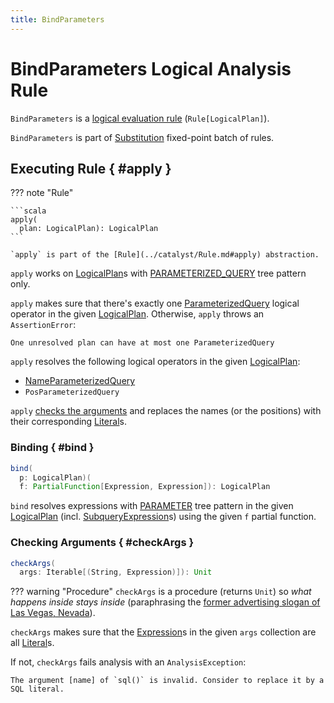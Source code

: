 ```yaml
---
title: BindParameters
---
```


# BindParameters Logical Analysis Rule

`BindParameters` is a [logical evaluation rule](../catalyst/Rule.md) (`Rule[LogicalPlan]`).

`BindParameters` is part of [Substitution](../Analyzer.md#Substitution) fixed-point batch of rules.

## Executing Rule { #apply }

??? note "Rule"

    ```scala
    apply(
      plan: LogicalPlan): LogicalPlan
    ```

    `apply` is part of the [Rule](../catalyst/Rule.md#apply) abstraction.

`apply` works on [LogicalPlan](../logical-operators/LogicalPlan.md)s with [PARAMETERIZED_QUERY](../catalyst/TreePattern.md#PARAMETERIZED_QUERY) tree pattern only.

`apply` makes sure that there's exactly one [ParameterizedQuery](../logical-operators/ParameterizedQuery.md) logical operator in the given [LogicalPlan](../logical-operators/LogicalPlan.md). Otherwise, `apply` throws an `AssertionError`:

```text
One unresolved plan can have at most one ParameterizedQuery
```

`apply` resolves the following logical operators in the given [LogicalPlan](../logical-operators/LogicalPlan.md):

* [NameParameterizedQuery](../logical-operators/NameParameterizedQuery.md)
* `PosParameterizedQuery`

`apply` [checks the arguments](#checkArgs) and replaces the names (or the positions) with their corresponding [Literal](../expressions/Literal.md)s.

### Binding { #bind }

```scala
bind(
  p: LogicalPlan)(
  f: PartialFunction[Expression, Expression]): LogicalPlan
```

`bind` resolves expressions with [PARAMETER](../catalyst/TreePattern.md#PARAMETER) tree pattern in the given [LogicalPlan](../logical-operators/LogicalPlan.md) (incl. [SubqueryExpression](../expressions/SubqueryExpression.md)s) using the given `f` partial function.

### Checking Arguments { #checkArgs }

```scala
checkArgs(
  args: Iterable[(String, Expression)]): Unit
```

??? warning "Procedure"
    `checkArgs` is a procedure (returns `Unit`) so _what happens inside stays inside_ (paraphrasing the [former advertising slogan of Las Vegas, Nevada](https://idioms.thefreedictionary.com/what+happens+in+Vegas+stays+in+Vegas)).

`checkArgs` makes sure that the [Expression](../expressions/Expression.md)s in the given `args` collection are all [Literal](../expressions/Literal.md)s.

If not, `checkArgs` fails analysis with an `AnalysisException`:

```text
The argument [name] of `sql()` is invalid. Consider to replace it by a SQL literal.
```
